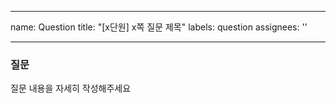
---
name: Question
title: "[x단원] x쪽 질문 제목"
labels: question
assignees: ''

---

### 질문
질문 내용을 자세히 작성해주세요
